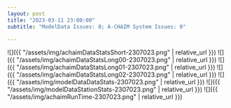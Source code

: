 ```yaml
---
layout: post
title: "2023-03-11 23:00:00"
subtitle: "ModelData Issues: 0; A-CHAIM System Issues: 0"

---
```


![]({{ "/assets/img/achaimDataStatsShort-2307023.png" | relative_url }})
![]({{ "/assets/img/achaimDataStatsLong00-2307023.png" | relative_url }})
![]({{ "/assets/img/achaimDataStatsLong01-2307023.png" | relative_url }})
![]({{ "/assets/img/achaimDataStatsLong02-2307023.png" | relative_url }})
![]({{ "/assets/img/modelDataDataStats-2307023.png" | relative_url }})
![]({{ "/assets/img/modelDataStationStats-2307023.png" | relative_url }})
![]({{ "/assets/img/achaimRunTime-2307023.png" | relative_url }})



